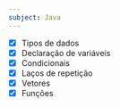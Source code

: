 ```yaml
---
subject: Java
---
```

- [x] Tipos de dados
- [x] Declaração de variáveis
- [x] Condicionais
- [x] Laços de repetição
- [x] Vetores
- [x] Funções

